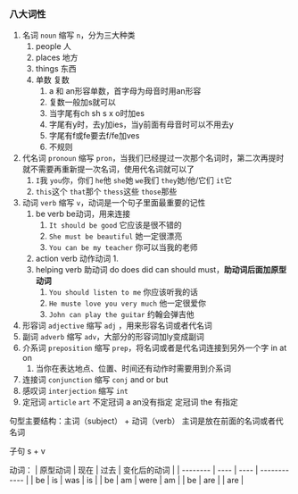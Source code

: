 ### 八大词性
1. 名词 `noun` 缩写 `n`，分为三大种类
    1. people 人
    2. places 地方
    3. things 东西
    4. 单数 复数
        1. a 和 an形容单数，首字母为母音时用an形容
        2. 复数一般加s就可以
        3. 当字尾有ch sh s x o时加es
        4. 字尾有y时，去y加ies，当y前面有母音时可以不用去y
        5. 字尾有f或fe要去f/fe加ves
        6. 不规则
2. 代名词 `pronoun` 缩写 `pron`，当我们已经提过一次那个名词时，第二次再提时就不需要再重新提一次名词，使用代名词就可以了
    1. `I`我 `you`你，你们 `he`他 `she`她 `we`我们 `they`她/他/它们 `it`它
    2. `this`这个 `that`那个 `thess`这些 `those`那些
3. 动词 `verb` 缩写 `v`，动词是一个句子里面最重要的记性
    1. be verb be动词，用来连接
        1. `It should be good` 它应该是很不错的
        2. `She must be beautiful` 她一定很漂亮
        3. `You can be my teacher` 你可以当我的老师
    2. action verb 动作动词
        1.
    3. helping verb 助动词 do does did can should must，**助动词后面加原型动词**
        1. `You should listen to me` 你应该听我的话
        2. `He muste love you very much` 他一定很爱你
        3. `John can play the guitar` 约翰会弹吉他
4. 形容词 `adjective` 缩写 `adj` ，用来形容名词或者代名词
5. 副词 `adverb` 缩写 `adv`，大部分的形容词加ly变成副词
6. 介系词 `preposition` 缩写 `prep`，将名词或者是代名词连接到另外一个字 in at on
    1. 当你在表达地点、位置、时间还有动作时需要用到介系词
7. 连接词 `conjunction` 缩写 `conj` and or but
8. 感叹词 `interjection` 缩写 `int`
9. 定冠词 `article` `art` 不定冠词 a an没有指定 定冠词 the 有指定

句型主要结构：主词（subject） + 动词（verb）
主词是放在前面的名词或者代名词

子句 s + v

动词：
| 原型动词 | 现在 | 过去 | 变化后的动词 |
| -------- | ---- | ---- | ------------ |
| be       | is   | was  | is           |
| be       | am   | were | am           |
| be       | are  |      | are          |
